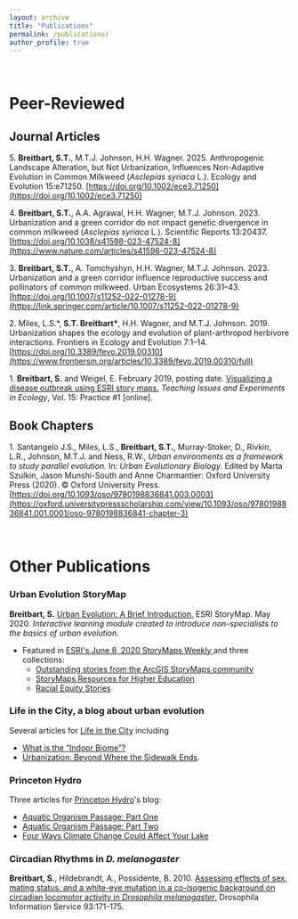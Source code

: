 ```yaml
---
layout: archive
title: "Publications"
permalink: /publications/
author_profile: true
---
```


<br />

# Peer-Reviewed
## Journal Articles

5\. **Breitbart, S.T.**, M.T.J. Johnson, H.H. Wagner. 2025. Anthropogenic Landscape Alteration, but Not Urbanization, Influences Non-Adaptive Evolution in Common Milkweed (*Asclepias syriaca* L.). Ecology and Evolution 15:e71250. [https://doi.org/10.1002/ece3.71250](https://doi.org/10.1002/ece3.71250)

4\. **Breitbart, S.T.**, A.A. Agrawal,  H.H. Wagner,  M.T.J. Johnson. 2023. Urbanization and a green corridor do not impact genetic divergence in common milkweed (*Asclepias syriaca* L.). Scientific Reports 13:20437. [https://doi.org/10.1038/s41598-023-47524-8](https://www.nature.com/articles/s41598-023-47524-8)

3\. **Breitbart, S.T.**, A. Tomchyshyn, H.H. Wagner,  M.T.J. Johnson. 2023. Urbanization and a green corridor influence reproductive success and pollinators of common milkweed. Urban Ecosystems 26:31–43. [https://doi.org/10.1007/s11252-022-01278-9](https://link.springer.com/article/10.1007/s11252-022-01278-9)

2\. Miles, L.S.\*, **S.T. Breitbart\***, H.H. Wagner, and M.T.J. Johnson. 2019. Urbanization shapes the ecology and evolution of plant-arthropod herbivore interactions. Frontiers in Ecology and Evolution 7:1–14. [https://doi.org/10.3389/fevo.2019.00310](https://www.frontiersin.org/articles/10.3389/fevo.2019.00310/full)

1\. **Breitbart, S.** and Weigel, E. February 2019, posting date. [Visualizing a disease outbreak using ESRI story maps.](https://tiee.esa.org/vol/v15/issues/data_sets/breitbart/abstract.html) *Teaching Issues and Experiments in Ecology*, Vol. 15: Practice #1 [online].

## Book Chapters

1\. Santangelo J.S., Miles, L.S., **Breitbart, S.T.**, Murray-Stoker, D., Rivkin, L.R., Johnson, M.T.J. and Ness, R.W., *Urban environments as a framework to study parallel evolution.* In: *Urban Evolutionary Biology.* Edited by Marta Szulkin, Jason Munshi-South and Anne Charmantier: Oxford University Press (2020). © Oxford University Press. [https://doi.org/10.1093/oso/9780198836841.003.0003](https://oxford.universitypressscholarship.com/view/10.1093/oso/9780198836841.001.0001/oso-9780198836841-chapter-3)

<br />

# Other Publications

### Urban Evolution StoryMap

**Breitbart, S.** [Urban Evolution: A Brief Introduction.](https://storymaps.arcgis.com/stories/7b7e30bb484e44eabbfb6bd87021fcda) ESRI StoryMap. May 2020. *Interactive learning module created to introduce non-specialists to the basics of urban evolution.*

- Featured in [ESRI's June 8, 2020 StoryMaps Weekly ](https://storymaps.arcgis.com/stories/ffb285d8da2e49b79982049278da9688) and three collections:
  - [Outstanding stories from the ArcGIS StoryMaps community](https://storymaps.arcgis.com/collections/74981ffa579e4267bbbf66d488bb38fc?item=27)
  - [StoryMaps Resources for Higher Education](https://storymaps.arcgis.com/collections/2fd68a2fda0149008718dcde6083521b)
  - [Racial Equity Stories](https://storymaps.arcgis.com/collections/ea6022fc4bb646968cf94dc6789a8185?item=4)


### Life in the City, a blog about urban evolution
Several articles for [Life in the City](https://urbanevolution-litc.com/author/sophie-breitbart) including

  - [What is the “Indoor Biome”?](https://urbanevolution-litc.com/2019/09/03/what-is-the-indoor-biome/)
  - [Urbanization: Beyond Where the Sidewalk Ends](https://urbanevolution-litc.com/2019/07/30/urbanization-beyond-where-the-sidewalk-ends/).


### Princeton Hydro
Three articles for [Princeton Hydro](https://www.princetonhydro.com)'s blog:

  - [Aquatic Organism Passage: Part One](http://www.princetonhydro.com/blog/aop-blog-series-1/)
  - [Aquatic Organism Passage: Part Two](http://www.princetonhydro.com/blog/aquatic-organism-passage-a-princeton-hydro-blog-series/)
  - [Four Ways Climate Change Could Affect Your Lake](https://www.princetonhydro.com/blog/climate-change/)


### Circadian Rhythms in *D. melanogaster*
**Breitbart, S.**, Hildebrandt, A., Possidente, B. 2010. [Assessing effects of sex, mating status, and a white-eye mutation in a co-isogenic background on circadian locomotor activity in *Drosophila melanogaster*.](http://www.ou.edu/journals/dis/DIS93/Breitbart%20171.pdf) Drosophila Information Service 93:171-175.

